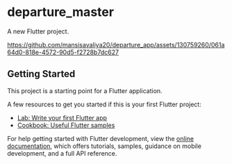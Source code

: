 # departure_master

A new Flutter project.


https://github.com/mansisavaliya20/departure_app/assets/130759260/061a64d0-818e-4572-90d5-f2728b7dc627



## Getting Started

This project is a starting point for a Flutter application.

A few resources to get you started if this is your first Flutter project:

- [Lab: Write your first Flutter app](https://docs.flutter.dev/get-started/codelab)
- [Cookbook: Useful Flutter samples](https://docs.flutter.dev/cookbook)

For help getting started with Flutter development, view the
[online documentation](https://docs.flutter.dev/), which offers tutorials,
samples, guidance on mobile development, and a full API reference.
